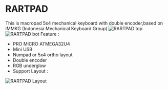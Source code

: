 # RARTPAD
This is macropad 5x4 mechanical keyboard with double encoder,based on IMMKG (Indonesia Mechanical Keyboard Group)
![RARTPAD top](https://user-images.githubusercontent.com/30220306/84770444-c2ed2a00-b001-11ea-9f7b-f532ec736083.png)
![RARTPAD bot](https://user-images.githubusercontent.com/30220306/84770579-02b41180-b002-11ea-982f-df855f738ccf.png)
Feature :
* PRO MICRO ATMEGA32U4
* Mini USB
* Numpad or 5x4 ortho layout
* Double encoder
* RGB underglow
* Support  Layout :

![RARTPAD Layout](https://user-images.githubusercontent.com/30220306/85908137-118a9780-b83e-11ea-957e-5edf7234e395.png)
